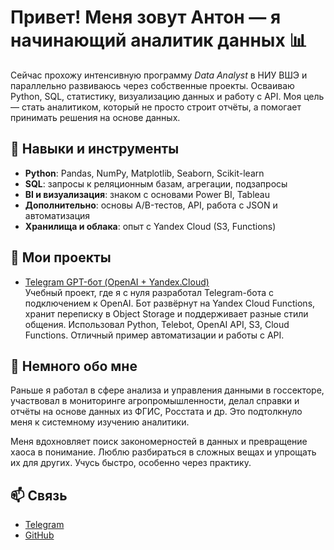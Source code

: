 # Привет! Меня зовут Антон — я начинающий аналитик данных 📊

Сейчас прохожу интенсивную программу *Data Analyst* в НИУ ВШЭ и параллельно развиваюсь через собственные проекты. Осваиваю Python, SQL, статистику, визуализацию данных и работу с API. Моя цель — стать аналитиком, который не просто строит отчёты, а помогает принимать решения на основе данных.

## 💼 Навыки и инструменты

- **Python**: Pandas, NumPy, Matplotlib, Seaborn, Scikit-learn  
- **SQL**: запросы к реляционным базам, агрегации, подзапросы  
- **BI и визуализация**: знаком с основами Power BI, Tableau  
- **Дополнительно**: основы A/B-тестов, API, работа с JSON и автоматизация  
- **Хранилища и облака**: опыт с Yandex Cloud (S3, Functions)

## 🧩 Мои проекты

- [Telegram GPT-бот (OpenAI + Yandex.Cloud)](https://github.com/GuAntMsk/telegram_bot_api_gpt)  
  Учебный проект, где я с нуля разработал Telegram-бота с подключением к OpenAI. Бот развёрнут на Yandex Cloud Functions, хранит переписку в Object Storage и поддерживает разные стили общения. Использовал Python, Telebot, OpenAI API, S3, Cloud Functions. Отличный пример автоматизации и работы с API.



## 🚀 Немного обо мне

Раньше я работал в сфере анализа и управления данными в госсекторе, участвовал в мониторинге агропромышленности, делал справки и отчёты на основе данных из ФГИС, Росстата и др. Это подтолкнуло меня к системному изучению аналитики.

Меня вдохновляет поиск закономерностей в данных и превращение хаоса в понимание. Люблю разбираться в сложных вещах и упрощать их для других. Учусь быстро, особенно через практику.

## 📫 Связь

- [Telegram](https://t.me/anton_gurskiy)  
- [GitHub](https://github.com/GuAntMsk)  



